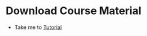 # Download Course Material
  - Take me to [Tutorial](https://kodekloud.com/courses/1029419/lectures/22179485)
  
